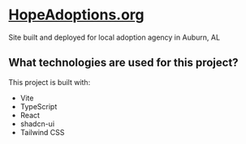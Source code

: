 # [HopeAdoptions.org](https://hopeadoptions.org)
Site built and deployed for local adoption agency in Auburn, AL

## What technologies are used for this project?

This project is built with:

- Vite
- TypeScript
- React
- shadcn-ui
- Tailwind CSS
